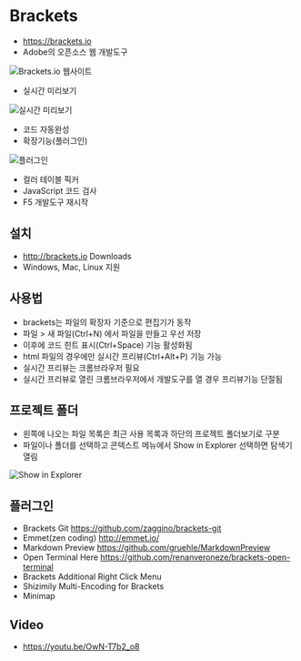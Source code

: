 # Brackets
* https://brackets.io
* Adobe의 오픈소스 웹 개발도구

<img src="/images/brackets/brackets01.png" alt="Brackets.io 웹사이트">

* 실시간 미리보기

<img src="/images/brackets/brackets11.png" alt="실시간 미리보기">

* 코드 자동완성
* 확장기능(플러그인)

<img src="/images/brackets/brackets12.png" alt="플러그인">

* 컬러 테이블 픽커
* JavaScript 코드 검사
* F5 개발도구 재시작

## 설치
* http://brackets.io Downloads
* Windows, Mac, Linux 지원


## 사용법
* brackets는 파일의 확장자 기준으로 편집기가 동작
* 파일 > 새 파일(Ctrl+N) 에서 파일을 만들고 우선 저장
* 이후에 코드 힌트 표시(Ctrl+Space) 기능 활성화됨
* html 파일의 경우에만 실시간 프리뷰(Ctrl+Alt+P) 기능 가능
* 실시간 프리뷰는 크롬브라우저 필요
* 실시간 프리뷰로 열린 크롬브라우저에서 개발도구를 열 경우 프리뷰기능 단절됨


## 프로젝트 폴더

* 왼쪽에 나오는 파일 목록은 최근 사용 목록과 하단의 프로젝트 폴더보기로 구분
* 파일이나 폴더를 선택하고 콘텍스트 메뉴에서 Show in Explorer 선택하면 탐색기 열림

<img src="/images/brackets/brackets13.png" alt="Show in Explorer">


## 플러그인

* Brackets Git https://github.com/zaggino/brackets-git
* Emmet(zen coding) http://emmet.io/
* Markdown Preview  https://github.com/gruehle/MarkdownPreview
* Open Terminal Here https://github.com/renanveroneze/brackets-open-terminal
* Brackets Additional Right Click Menu
* Shizimily Multi-Encoding for Brackets
* Minimap


## Video
* https://youtu.be/OwN-T7b2_o8

